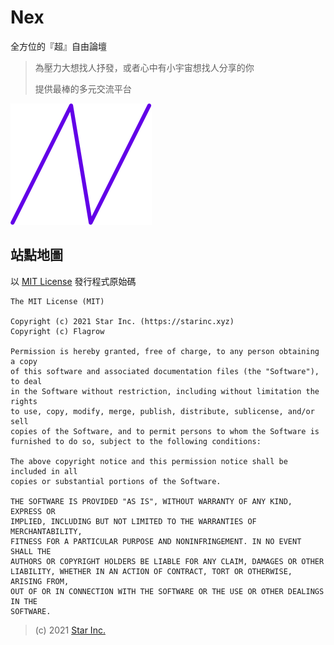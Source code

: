 # Nex

全方位的『超』自由論壇
> 為壓力大想找人抒發，或者心中有小宇宙想找人分享的你
>
> 提供最棒的多元交流平台

![logo](nex.png)

## 站點地圖

以 [MIT License](LICENSE) 發行程式原始碼

    The MIT License (MIT)
    
    Copyright (c) 2021 Star Inc. (https://starinc.xyz)
    Copyright (c) Flagrow
    
    Permission is hereby granted, free of charge, to any person obtaining a copy
    of this software and associated documentation files (the "Software"), to deal
    in the Software without restriction, including without limitation the rights
    to use, copy, modify, merge, publish, distribute, sublicense, and/or sell
    copies of the Software, and to permit persons to whom the Software is
    furnished to do so, subject to the following conditions:
    
    The above copyright notice and this permission notice shall be included in all
    copies or substantial portions of the Software.
    
    THE SOFTWARE IS PROVIDED "AS IS", WITHOUT WARRANTY OF ANY KIND, EXPRESS OR
    IMPLIED, INCLUDING BUT NOT LIMITED TO THE WARRANTIES OF MERCHANTABILITY,
    FITNESS FOR A PARTICULAR PURPOSE AND NONINFRINGEMENT. IN NO EVENT SHALL THE
    AUTHORS OR COPYRIGHT HOLDERS BE LIABLE FOR ANY CLAIM, DAMAGES OR OTHER
    LIABILITY, WHETHER IN AN ACTION OF CONTRACT, TORT OR OTHERWISE, ARISING FROM,
    OUT OF OR IN CONNECTION WITH THE SOFTWARE OR THE USE OR OTHER DEALINGS IN THE
    SOFTWARE.

> (c) 2021 [Star Inc.](https://starinc.xyz)

